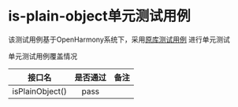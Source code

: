# is-plain-object单元测试用例

该测试用例基于OpenHarmony系统下，采用[原库测试用例](https://github.com/sindresorhus/is-plain-objtest.js)
进行单元测试

单元测试用例覆盖情况

|       接口名       |                    是否通过	                     |备注|
|:---------------:|:--------------------------------------------:|:---:|
| isPlainObject() |                     pass                     |       |
